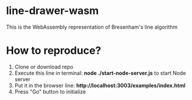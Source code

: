 # line-drawer-wasm
This is the WebAssembly representation of Bresenham's line algorithm

<a name="how-to-reproduce"></a>
# How to reproduce?
1. Clone or download repo
2. Execute this line in terminal: **node ./start-node-server.js** to start Node server
3. Put it in the browser line: **http://localhost:3003/examples/index.html**
4. Press "Go" button to initialize
